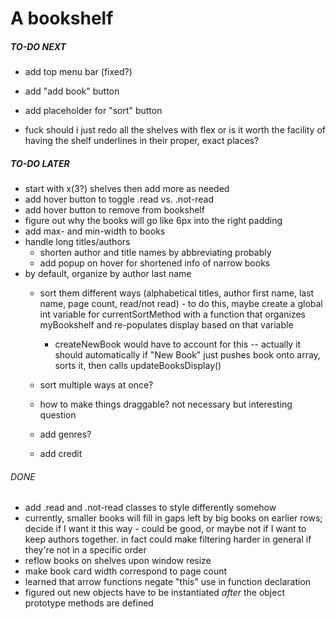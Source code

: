 # A bookshelf

##### TO-DO NEXT
- add top menu bar (fixed?)
- add "add book" button
- add placeholder for "sort" button

- fuck should i just redo all the shelves with flex or is it worth the facility of having the shelf underlines in their proper, exact places?

##### TO-DO LATER
- start with x(3?) shelves then add more as needed
- add hover button to toggle .read vs. .not-read
- add hover button to remove from bookshelf
- figure out why the books will go like 6px into the right padding
- add max- and min-width to books
- handle long titles/authors
    - shorten author and title names by abbreviating probably
    - add popup on hover for shortened info of narrow books
- by default, organize by author last name
    - sort them different ways (alphabetical titles, author first name, last name, page count, read/not read) - to do this, maybe create a global int variable for currentSortMethod with a function that organizes myBookshelf and re-populates display based on that variable 
        - createNewBook would have to account for this -- actually it should automatically if "New Book" just pushes book onto array, sorts it, then calls updateBooksDisplay()
    - sort multiple ways at once?
    - how to make things draggable?  not necessary but interesting question
    - add genres?

    - add credit

###### DONE
- add .read and .not-read classes to style differently somehow
- currently, smaller books will fill in gaps left by big books on earlier rows; decide if I want it this way - could be good, or maybe not if I want to keep authors together.  in fact could make filtering harder in general if they're not in a specific order
- reflow books on shelves upon window resize
- make book card width correspond to page count
- learned that arrow functions negate "this" use in function declaration
- figured out new objects have to be instantiated *after* the object prototype methods are defined